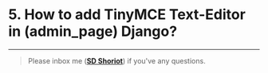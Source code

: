 # 5. How to add TinyMCE Text-Editor in (admin_page) Django?


---

> Please inbox me (**[SD Shoriot](https://www.facebook.com/shoriot)**) if you've any questions. 